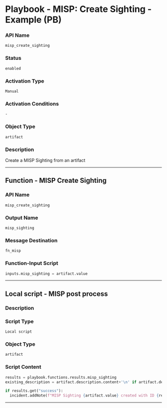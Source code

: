 <!--
    DO NOT MANUALLY EDIT THIS FILE
    THIS FILE IS AUTOMATICALLY GENERATED WITH resilient-sdk codegen
    Generated with resilient-sdk v51.0.2.2.1096
-->

# Playbook - MISP: Create Sighting - Example (PB)

### API Name
`misp_create_sighting`

### Status
`enabled`

### Activation Type
`Manual`

### Activation Conditions
`-`

### Object Type
`artifact`

### Description
Create a MISP Sighting from an artifact


---
## Function - MISP Create Sighting

### API Name
`misp_create_sighting`

### Output Name
`misp_sighting`

### Message Destination
`fn_misp`

### Function-Input Script
```python
inputs.misp_sighting = artifact.value
```

---

## Local script - MISP post process

### Description


### Script Type
`Local script`

### Object Type
`artifact`

### Script Content
```python
results = playbook.functions.results.misp_sighting
existing_description = artifact.description.content+'\n' if artifact.description else ""

if results.get("success"):
  incident.addNote(f"MISP Sighting {artifact.value} created with ID {results.get('content', {}).get('Sighting', {}).get('id')}")
```

---

